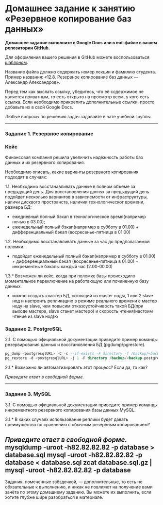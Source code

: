 # Домашнее задание к занятию «Резервное копирование баз данных»

**Домашнее задание выполните в Google Docs или в md-файле в вашем репозитории GitHub.** 

Для оформления вашего решения в GitHub можете воспользоваться [шаблоном](https://github.com/netology-code/sys-pattern-homework).

Название файла должно содержать номер лекции и фамилию студента. Пример названия: «12.8. Резервное копирование баз данных — Александр Александров».

Перед тем как выслать ссылку, убедитесь, что её содержимое не является приватным, то есть открыто на просмотр всем, у кого есть ссылка. Если необходимо прикрепить дополнительные ссылки, просто добавьте их в свой Google Docs.

Любые вопросы по решению задач задавайте в чате учебной группы.

---

### Задание 1. Резервное копирование

### Кейс
Финансовая компания решила увеличить надёжность работы баз данных и их резервного копирования. 

Необходимо описать, какие варианты резервного копирования подходят в случаях: 

1.1. Необходимо восстанавливать данные в полном объёме за предыдущий день.
 Для восстановления даннsx за предыдущий день  подойдет несколько вариантов в зависисмости от инфраструктуры, наличи дисквого пространста, наличии  технологическог времени, размера БД: 
- ежедневный полный бэкап в технологическое время(например ночью в 03.00);
- еженедельный полный бэкап(например в субботу в 01.00)  + дифференциальный бэкап (восресенье-пятница в 01.00) 

1.2. Необходимо восстанавливать данные за час до предполагаемой поломки.
- подойдет еженедельный полный бэкап(например в субботу в 01.00)  + дифференциальный бэкап (восресенье-пятница в 01.00) + инкрементные бэкапы каждый час (2.00-00.00) 

1.3.* Возможен ли кейс, когда при поломке базы происходило моментальное переключение на работающую или починенную базу данных.
- можно создать кластер БД, сотоящий из master ноды, 1 или 2 slave нод  и  настроить репликацию  в режиме реального времени с мастер ноду на slave, чем  повысим отказоустойчивость такой БД(при выходе мастера, slave станет мастеро) и скорость чтения(настоим чтение  из slave  нод)ю    

### Задание 2. PostgreSQL

2.1. С помощью официальной документации приведите пример команды резервирования данных и восстановления БД (pgdump/pgrestore).
```sql
pg_dump <postgresqlURL> -C -c --if-exists -F directory -f /backup/<backup-postgresql-folder-name>
pg_restore -d <postgresqlURL> -j 1 -F directory /backup/<backup-postgresql-folder-name>
```
2.1.* Возможно ли автоматизировать этот процесс? Если да, то как?

*Приведите ответ в свободной форме.*

---

### Задание 3. MySQL

3.1. С помощью официальной документации приведите пример команды инкрементного резервного копирования базы данных MySQL. 

3.1.* В каких случаях использование реплики будет давать преимущество по сравнению с обычным резервным копированием?

*Приведите ответ в свободной форме.*
mysqldump -uroot -h82.82.82.82 -p database > database.sql
mysql -uroot -h82.82.82.82 -p database < database.sql
zcat database.sql.gz | mysql -uroot -h82.82.82.82 -p database
---

Задания, помеченные звёздочкой, — дополнительные, то есть не обязательные к выполнению, и никак не повлияют на получение вами зачёта по этому домашнему заданию. Вы можете их выполнить, если хотите глубже шире разобраться в материале.
